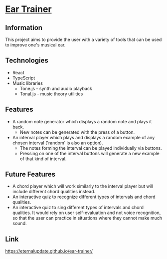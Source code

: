 # [Ear Trainer](https://eternalupdate.github.io/ear-trainer/)
## Information
This project aims to provide the user with a variety of tools that can be used to improve one's musical ear.

## Technologies
* React
* TypeScript
* Music libraries
    * Tone.js - synth and audio playback
    * Tonal.js - music theory utilities

## Features
* A random note generator which displays a random note and plays it back. 
    * New notes can be generated with the press of a button.
* An interval player which plays and displays a random example of any chosen interval ('random' is also an option). 
    * The notes forming the interval can be played individually via buttons. 
    * Pressing on one of the interval buttons will generate a new example of that kind of interval.
    
## Future Features
* A chord player which will work similarly to the interval player but will include different chord qualities instead.
* An interactive quiz to recognize different types of intervals and chord qualities.
* An interactive quiz to sing different types of intervals and chord qualities. It would rely on user self-evaluation and not voice recognition, so that the user can practice in situations where they cannot make much sound.

## Link
https://eternalupdate.github.io/ear-trainer/
